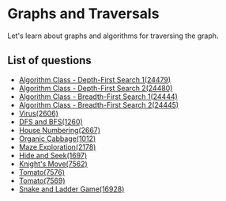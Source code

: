 Graphs and Traversals
============================
Let's learn about graphs and algorithms for traversing the graph.

List of questions
------------------------

- [Algorithm Class - Depth-First Search 1(24479)](https://github.com/yoru4890/coding_test/blob/main/baekjoon/graphs_and_traversals/24479.md)
- [Algorithm Class - Depth-First Search 2(24480)](https://github.com/yoru4890/coding_test/blob/main/baekjoon/graphs_and_traversals/24480.md)
- [Algorithm Class - Breadth-First Search 1(24444)](https://github.com/yoru4890/coding_test/blob/main/baekjoon/graphs_and_traversals/24444.md)
- [Algorithm Class - Breadth-First Search 2(24445)](https://github.com/yoru4890/coding_test/blob/main/baekjoon/graphs_and_traversals/24445.md)
- [Virus(2606)](https://github.com/yoru4890/coding_test/blob/main/baekjoon/graphs_and_traversals/2606.md)
- [DFS and BFS(1260)](https://github.com/yoru4890/coding_test/blob/main/baekjoon/graphs_and_traversals/1260.md)
- [House Numbering(2667)](https://github.com/yoru4890/coding_test/blob/main/baekjoon/graphs_and_traversals/2667.md)
- [Organic Cabbage(1012)](https://github.com/yoru4890/coding_test/blob/main/baekjoon/graphs_and_traversals/1012.md)
- [Maze Exploration(2178)](https://github.com/yoru4890/coding_test/blob/main/baekjoon/graphs_and_traversals/2178.md)
- [Hide and Seek(1697)](https://github.com/yoru4890/coding_test/blob/main/baekjoon/graphs_and_traversals/1697.md)
- [Knight's Move(7562)](https://github.com/yoru4890/coding_test/blob/main/baekjoon/graphs_and_traversals/7562.md)
- [Tomato(7576)](https://github.com/yoru4890/coding_test/blob/main/baekjoon/graphs_and_traversals/7576.md)
- [Tomato(7569)](https://github.com/yoru4890/coding_test/blob/main/baekjoon/graphs_and_traversals/7569.md)
- [Snake and Ladder Game(16928)](https://github.com/yoru4890/coding_test/blob/main/baekjoon/graphs_and_traversals/16928.md)
